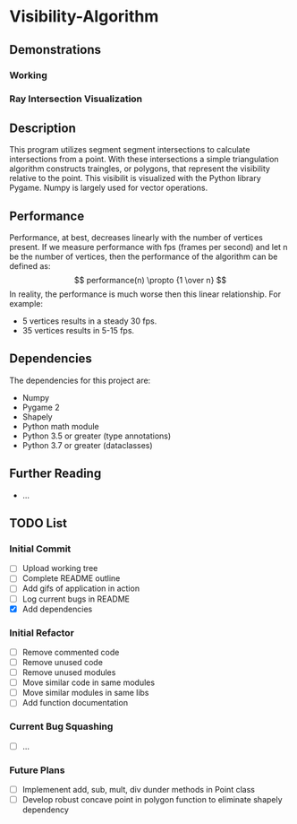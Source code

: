 # Visibility-Algorithm
## Demonstrations
### Working
### Ray Intersection Visualization
## Description
This program utilizes segment segment intersections to calculate intersections from a point. With these intersections a simple  triangulation algorithm constructs traingles, or polygons, that represent the visibility relative to the point. This visibilit is visualized with the Python library Pygame. Numpy is largely used for vector operations.
## Performance
Performance, at best, decreases linearly with the number of vertices present. If we measure performance with fps (frames per second) and let n be the number of vertices, then the performance of the algorithm can be defined as:
$$ performance(n) \propto {1 \over n} $$
In reality, the performance is much worse then this linear relationship. For example: 
- 5 vertices results in a steady 30 fps.
- 35 vertices results in 5-15 fps.
## Dependencies
The dependencies for this project are:
- Numpy
- Pygame 2
- Shapely
- Python math module
- Python 3.5 or greater (type annotations)
- Python 3.7 or greater (dataclasses)
## Further Reading
- ...
## TODO List
### Initial Commit
- [ ] Upload working tree
- [ ] Complete README outline
- [ ] Add gifs of application in action
- [ ] Log current bugs in README
- [X] Add dependencies
### Initial Refactor
- [ ] Remove commented code
- [ ] Remove unused code
- [ ] Remove unused modules
- [ ] Move similar code in same modules
- [ ] Move similar modules in same libs
- [ ] Add function documentation
### Current Bug Squashing
- [ ] ...
### Future Plans
- [ ] Implemenent add, sub, mult, div dunder methods in Point class
- [ ] Develop robust concave point in polygon function to eliminate shapely dependency
